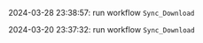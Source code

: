 2024-03-28 23:38:57: run workflow `Sync_Download` 

2024-03-20 23:37:32: run workflow `Sync_Download` 


